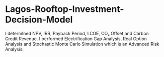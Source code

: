 # Lagos-Rooftop-Investment-Decision-Model
I determIned NPV, IRR, Payback Period, LCOE, CO₂ Offset and Carbon Credit Revenue. I  performed Electrification Gap Analysis, Real Option Analysis and Stochastic Monte Carlo Simulation which is an Advanced Risk Analysis.
